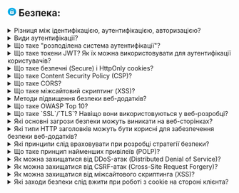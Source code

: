 <h2>
  <img src="../assets/Security.png"  width="20" height="20" />
  <span>Безпека:</span>
</h2>

<details>
  <summary>Різниця між ідентифікацією, аутентифікацією, авторизацією?</summary>
  <p>Відповідь на питання про різницю між ідентифікацією, аутентифікацією, авторизацією...</p>
</details>

<details>
  <summary>Види аутентифікації?</summary>
  <p>Відповідь на питання про види аутентифікації...</p>
</details>

<details>
  <summary>Що таке "розподілена система аутентифікації"?</summary>
  <p>Відповідь на питання про "розподілену систему аутентифікації"...</p>
</details>

<details>
  <summary>Що таке токени JWT? Як їх можна використовувати для аутентифікації користувачів?</summary>
  <p>Відповідь на питання про токени JWT та їх використання для аутентифікації користувачів...</p>
</details>

<details>
  <summary>Що таке безпечні (Secure) і HttpOnly cookies?</summary>
  <p>Відповідь на питання про безпечні (Secure) і HttpOnly cookies...</p>
</details>

<details>
  <summary>Що таке Content Security Policy (CSP)?</summary>
  <p>Відповідь на питання про Content Security Policy (CSP)...</p>
</details>

<details>
  <summary>Що таке CORS?</summary>
  <p>Відповідь на питання про CORS...</p>
</details>

<details>
  <summary>Що таке міжсайтовий скриптинг (XSS)?</summary>
  <p>Відповідь на питання про міжсайтовий скриптинг (XSS)...</p>
</details>

<details>
  <summary>Методи підвищення безпеки веб-додатків?</summary>
  <p>Відповідь на питання про методи підвищення безпеки веб-додатків...</p>
</details>

<details>
  <summary>Що таке OWASP Top 10?</summary>
  <p>Відповідь на питання про OWASP Top 10...</p>
</details>

<details>
  <summary>Що таке `SSL`/`TLS`? Навіщо вони використовуються у веб-розробці?</summary>
  <p>Відповідь на питання про `SSL`/`TLS` та їх використання у веб-розробці...</p>
</details>

<details>
  <summary>Які основні загрози безпеки можуть виникати на веб-сторінках?</summary>
  <p>Відповідь на питання про основні загрози безпеки на веб-сторінках...</p>
</details>

<details>
  <summary>Які типи HTTP заголовків можуть бути корисні для забезпечення безпеки веб-додатків?</summary>
  <p>Відповідь на питання про типи HTTP заголовків для забезпечення безпеки веб-додатків...</p>
</details>

<details>
  <summary>Які принципи слід враховувати при розробці стратегії безпеки?</summary>
  <p>Відповідь на питання про принципи розробки стратегії безпеки...</p>
</details>

<details>
  <summary>Що таке принцип найменших привілеїв (POLP)?</summary>
  <p>Відповідь на питання про принцип найменших привілеїв (POLP)...</p>
</details>

<details>
  <summary>Як можна захищатися від DDoS-атак (Distributed Denial of Service)?</summary>
  <p>Відповідь на питання про захист від DDoS-атак (Distributed Denial of Service)...</p>
</details>

<details>
  <summary>Як можна захищатися від CSRF-атак (Cross-Site Request Forgery)?</summary>
  <p>Відповідь на питання про захист від CSRF-атак (Cross-Site Request Forgery)...</p>
</details>

<details>
  <summary>Як можна захищатися від міжсайтового скриптинга (XSS)?</summary>
  <p>Відповідь на питання про захист від міжсайтового скриптинга (XSS)...</p>
</details>

<details>
  <summary>Які заходи безпеки слід вжити при роботі з cookie на стороні клієнта?</summary>
  <p>Відповідь на питання про заходи безпеки при роботі з cookie на стороні клієнта...</p>
</details>
